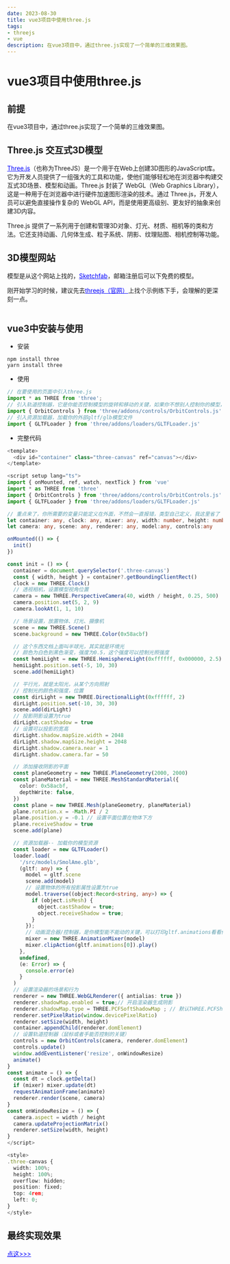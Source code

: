 ```yaml
---
date: 2023-08-30
title: vue3项目中使用three.js
tags:
- threejs
- vue
description: 在vue3项目中，通过three.js实现了一个简单的三维效果图。
---
```


# **vue3项目中使用three.js**

## **前提**

在vue3项目中，通过three.js实现了一个简单的三维效果图。

## **Three.js 交互式3D模型**

<a style="color:blue" href="https://threejs.org/">Three.js</a>（也称为ThreeJS）是一个用于在Web上创建3D图形的JavaScript库。它为开发人员提供了一组强大的工具和功能，使他们能够轻松地在浏览器中构建交互式3D场景、模型和动画。Three.js 封装了 WebGL（Web Graphics Library），这是一种用于在浏览器中进行硬件加速图形渲染的技术。通过 Three.js，开发人员可以避免直接操作复杂的 WebGL API，而是使用更高级别、更友好的抽象来创建3D内容。

Three.js 提供了一系列用于创建和管理3D对象、灯光、材质、相机等的类和方法。它还支持动画、几何体生成、粒子系统、阴影、纹理贴图、相机控制等功能。

## **3D模型网站**

模型是从这个网站上找的，<a style="color:blue" href="https://sketchfab.com/">Sketchfab</a>，邮箱注册后可以下免费的模型。

刚开始学习的时候，建议先去<a style="color:blue" href="https://threejs.org/">threejs（官网）</a>上找个示例练下手，会理解的更深刻一点。

<a data-fancybox="gallery" href="https://ice.frostsky.com/2023/08/30/5d068fee70756bf95d48c640893cb1ab.png" data-caption="threejs示例">
    <img v-lazy="'https://ice.frostsky.com/2023/08/30/5d068fee70756bf95d48c640893cb1ab.png'"/>
</a>

## **vue3中安装与使用**

* 安装

```
npm install three
yarn install three
```
* 使用
```javascript
// 在要使用的页面中引入three.js
import * as THREE from 'three';
// 引入轨道控制器，它是你能否控制模型的旋转和移动的关键，如果你不想别人控制你的模型，可以不引入
import { OrbitControls } from 'three/addons/controls/OrbitControls.js'
// 引入资源加载器，加载你的外部gltf/glb模型文件
import { GLTFLoader } from 'three/addons/loaders/GLTFLoader.js'
```
* 完整代码
```typescript
<template>
  <div id="container" class="three-canvas" ref="canvas"></div>
</template>

<script setup lang="ts">
import { onMounted, ref, watch, nextTick } from 'vue'
import * as THREE from 'three'
import { OrbitControls } from 'three/addons/controls/OrbitControls.js'
import { GLTFLoader } from 'three/addons/loaders/GLTFLoader.js'

// 重点来了，你所需要的变量只能定义在外面，不然会一直报错，类型自己定义，我这里省了
let container: any, clock: any, mixer: any, width: number, height: number
let camera: any, scene: any, renderer: any, model:any, controls:any

onMounted(() => {
  init()
})

const init = () => {
  container = document.querySelector('.three-canvas')
  const { width, height } = container?.getBoundingClientRect()
  clock = new THREE.Clock()
  // 透视相机，设置模型视角位置
  camera = new THREE.PerspectiveCamera(40, width / height, 0.25, 500)
  camera.position.set(5, 2, 9)
  camera.lookAt(1, 1, 10)

  // 场景设置，放置物体、灯光、摄像机
  scene = new THREE.Scene()
  scene.background = new THREE.Color(0x58acbf)

  // 这个东西文档上面叫半球光，其实就是环境光
  // 颜色为白色到黑色渐变，强度为0.5，这个强度可以控制光照强度
  const hemiLight = new THREE.HemisphereLight(0xffffff, 0x000000, 2.5)
  hemiLight.position.set(-5, 10, 30)
  scene.add(hemiLight)

  // 平行光，就是太阳光，从某个方向照射
  // 控制光的颜色和强度，位置
  const dirLight = new THREE.DirectionalLight(0xffffff, 2)
  dirLight.position.set(-10, 30, 30)
  scene.add(dirLight)
  // 投影阴影设置为true
  dirLight.castShadow = true
  // 设置可以投影的宽高
  dirLight.shadow.mapSize.width = 2048
  dirLight.shadow.mapSize.height = 2048
  dirLight.shadow.camera.near = 1
  dirLight.shadow.camera.far = 50

  // 添加接收阴影的平面
  const planeGeometry = new THREE.PlaneGeometry(2000, 2000)
  const planeMaterial = new THREE.MeshStandardMaterial({
    color: 0x58acbf,
    depthWrite: false,
  })
  const plane = new THREE.Mesh(planeGeometry, planeMaterial)
  plane.rotation.x = -Math.PI / 2
  plane.position.y = -0.1 // 设置平面位置在物体下方
  plane.receiveShadow = true
  scene.add(plane)

  // 资源加载器-- 加载你的模型资源
  const loader = new GLTFLoader()
  loader.load(
    '/src/models/SmolAme.glb',
    (gltf: any) => {
      model = gltf.scene
      scene.add(model)
      // 设置物体的所有投影属性设置为true
      model.traverse((object:Record<string, any>) => {
        if (object.isMesh) {
          object.castShadow = true;
          object.receiveShadow = true;
        }
      });
      // 动画混合器/控制器，是你模型能不能动的关键，可以打印gltf.animations看看你的模型有哪些动画
      mixer = new THREE.AnimationMixer(model)
      mixer.clipAction(gltf.animations[0]).play()
    },
    undefined,
    (e: Error) => {
      console.error(e)
    }
  )
  // 设置渲染器的场景和行为
  renderer = new THREE.WebGLRenderer({ antialias: true })
  renderer.shadowMap.enabled = true;// 开启渲染器生成阴影
  renderer.shadowMap.type = THREE.PCFSoftShadowMap ; // 默认THREE.PCFShadowMap，调整阴影类型
  renderer.setPixelRatio(window.devicePixelRatio)
  renderer.setSize(width, height)
  container.appendChild(renderer.domElement)
  // 设置轨道控制器（鼠标或者手能否控制的关键）
  controls = new OrbitControls(camera, renderer.domElement)
  controls.update()
  window.addEventListener('resize', onWindowResize)
  animate()
}
const animate = () => {
  const dt = clock.getDelta()
  if (mixer) mixer.update(dt)
  requestAnimationFrame(animate)
  renderer.render(scene, camera)
}
const onWindowResize = () => {
  camera.aspect = width / height
  camera.updateProjectionMatrix()
  renderer.setSize(width, height)
}
</script>

<style>
.three-canvas {
  width: 100%;
  height: 100%;
  overflow: hidden;
  position: fixed;
  top: 4rem;
  left: 0;
}
</style>
```

## **最终实现效果**

<a style="color:blue" href="/pages/model">点这>>></a>

<a data-fancybox="gallery" href="https://ice.frostsky.com/2023/08/30/eaa674d07ce8180d5f3b11f71f71b923.png" data-caption="最终效果">
    <img v-lazy="'https://ice.frostsky.com/2023/08/30/eaa674d07ce8180d5f3b11f71f71b923.png'"/>
</a>

<Fancybox />
<Comment />